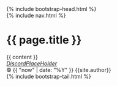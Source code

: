 <!doctype html>
<html lang="en">
  <head>
    <meta charset="utf-8">
    {% include bootstrap-head.html %}
    <title>{{ page.title }}</title>
    
  </head>
  <body class="bg-dark">
    <div class="container site-header bg-dark">
      {% include nav.html %}
    </div>
    <div class="container page-header bg-dark">
      <h1>{{ page.title }}</h1>
    </div>
    <div class="container page-content bg-dark">
      {{ content }}
    </div>
    <div class="container page-footer bg-dark">
    <div class="d-flex bg-dark">
      <div class="flex-fill"> <!-- First -->
        <div class="">
          <a href="https://discord.gg/"><i>DiscordPlaceHolder</i></a>
        </div>
      </div>
      <div class="flex-fill text-right"> <!-- Last -->
        <div class="">
          &copy; {{ "now" | date: "%Y" }} {{site.author}}
        </div>
      </div>
      </div>
    </div>
    {% include bootstrap-tail.html %}
  </body>
</html>